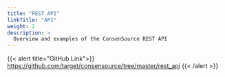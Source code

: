 ```yaml
---
title: "REST API"
linkTitle: "API"
weight: 2
description: >
  Overview and examples of the ConsenSource REST API
---
```


{{< alert title="GitHub Link">}}
https://github.com/target/consensource/tree/master/rest_api
{{< /alert >}}
